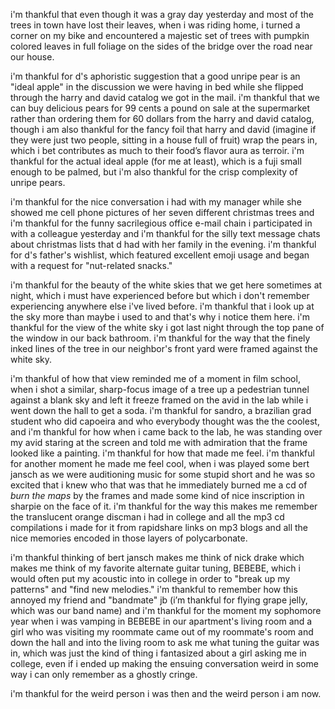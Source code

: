i'm thankful that even though it was a gray day yesterday and most of the trees in town have lost their leaves, when i was riding home, i turned a corner on my bike and encountered a majestic set of trees with pumpkin colored leaves in full foliage on the sides of the bridge over the road near our house.

i'm thankful for d's aphoristic suggestion that a good unripe pear is an "ideal apple" in the discussion we were having in bed while she flipped through the harry and david catalog we got in the mail. i'm thankful that we can buy delicious pears for 99 cents a pound on sale at the supermarket rather than ordering them for 60 dollars from the harry and david catalog, though i am also thankful for the fancy foil that harry and david (imagine if they were just two people, sitting in a house full of fruit) wrap the pears in, which i bet contributes as much to their food’s flavor aura as terroir. i'm thankful for the actual ideal apple (for me at least), which is a fuji small enough to be palmed, but i'm also thankful for the crisp complexity of unripe pears.

i'm thankful for the nice conversation i had with my manager while she showed me cell phone pictures of her seven different christmas trees and i'm thankful for the funny sacrilegious office e-mail chain i participated in with a colleague yesterday and i'm thankful for the silly text message chats about christmas lists that d had with her family in the evening. i'm thankful for d's father's wishlist, which featured excellent emoji usage and began with a request for "nut-related snacks."

i'm thankful for the beauty of the white skies that we get here sometimes at night, which i must have experienced before but which i don't remember experiencing anywhere else i've lived before. i'm thankful that i look up at the sky more than maybe i used to and that's why i notice them here. i'm thankful for the view of the white sky i got last night through the top pane of the window in our back bathroom. i'm thankful for the way that the finely inked lines of the tree in our neighbor's front yard were framed against the white sky.

i'm thankful of how that view reminded me of a moment in film school, when i shot a similar, sharp-focus image of a tree up a pedestrian tunnel against a blank sky and left it freeze framed on the avid in the lab while i went down the hall to get a soda. i'm thankful for sandro, a brazilian grad student who did capoeira and who everybody thought was the the coolest, and i'm thankful for how when i came back to the lab, he was standing over my avid staring at the screen and told me with admiration that the frame looked like a painting. i'm thankful for how that made me feel. i'm thankful for another moment he made me feel cool, when i was played some bert jansch as we were auditioning music for some stupid short and he was so excited that i knew who that was that he immediately burned me a cd of _burn the maps_ by the frames and made some kind of nice inscription in sharpie on the face of it. i'm thankful for the way this makes me remember the translucent orange discman i had in college and all the mp3 cd compilations i made for it from rapidshare links on mp3 blogs and all the nice memories encoded in those layers of polycarbonate.

i'm thankful thinking of bert jansch makes me think of nick drake which makes me think of my favorite alternate guitar tuning, BEBEBE, which i would often put my acoustic into in college in order to "break up my patterns" and "find new melodies." i'm thankful to remember how this annoyed my friend and "bandmate" jb (i’m thankful for flying grape jelly, which was our band name) and i'm thankful for the moment my sophomore year when i was vamping in BEBEBE in our apartment's living room and a girl who was visiting my roommate came out of my roommate's room and down the hall and into the living room to ask me what tuning the guitar was in, which was just the kind of thing i fantasized about a girl asking me in college, even if i ended up making the ensuing conversation weird in some way i can only remember as a ghostly cringe.

i'm thankful for the weird person i was then and the weird person i am now.
